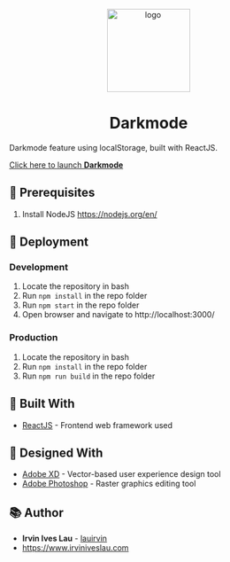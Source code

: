 <p align="center">
  <a href="https://www.darkmode.irviniveslau.com">
    <img alt="logo" src="https://i.imgur.com/G6ixkwc.png" width="150" />
  </a>
</p>
<h1 align="center">
  Darkmode
</h1>

Darkmode feature using localStorage, built with ReactJS.

[Click here to launch **Darkmode**](https://www.darkmode.irviniveslau.com)

## 🧰 Prerequisites

1. Install NodeJS https://nodejs.org/en/

## 🚀 Deployment

### Development

1. Locate the repository in bash
2. Run `npm install` in the repo folder
3. Run `npm start` in the repo folder
4. Open browser and navigate to http://localhost:3000/

### Production

1. Locate the repository in bash
2. Run `npm install` in the repo folder
3. Run `npm run build` in the repo folder

## 👷 Built With

- [ReactJS](https://reactjs.org/) - Frontend web framework used

## 🎨 Designed With

- [Adobe XD](https://www.adobe.com/products/xd.html?promoid=PYPVQ3HN&mv=other) - Vector-based user experience design tool
- [Adobe Photoshop](https://www.adobe.com/products/photoshop.html?promoid=PC1PQQ5T&mv=other) - Raster graphics editing tool

## 📚 Author

- **Irvin Ives Lau** - [lauirvin](https://github.com/lauirvin)
- https://www.irviniveslau.com
